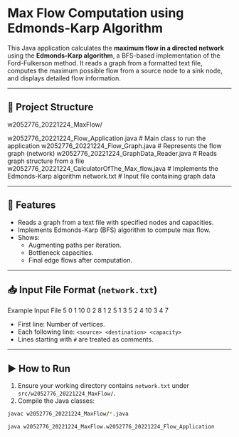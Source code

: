 # Max Flow Computation using Edmonds-Karp Algorithm

This Java application calculates the **maximum flow in a directed network** using the **Edmonds-Karp algorithm**, a BFS-based implementation of the Ford-Fulkerson method. It reads a graph from a formatted text file, computes the maximum possible flow from a source node to a sink node, and displays detailed flow information.

---

## 📁 Project Structure

w2052776_20221224_MaxFlow/

w2052776_20221224_Flow_Application.java # Main class to run the application
w2052776_20221224_Flow_Graph.java # Represents the flow graph (network)
w2052776_20221224_GraphData_Reader.java # Reads graph structure from a file
w2052776_20221224_CalculatorOfThe_Max_flow.java # Implements the Edmonds-Karp algorithm
network.txt # Input file containing graph data


---

## 🧠 Features

- Reads a graph from a text file with specified nodes and capacities.
- Implements Edmonds-Karp (BFS) algorithm to compute max flow.
- Shows:
  - Augmenting paths per iteration.
  - Bottleneck capacities.
  - Final edge flows after computation.

---

## 📥 Input File Format (`network.txt`)

Example Input File
5
0 1 10
0 2 8
1 2 5
1 3 5
2 4 10
3 4 7


- First line: Number of vertices.
- Each following line: `<source> <destination> <capacity>`
- Lines starting with `#` are treated as comments.

---

## ▶️ How to Run

1. Ensure your working directory contains `network.txt` under `src/w2052776_20221224_MaxFlow/`.
2. Compile the Java classes:

```bash
javac w2052776_20221224_MaxFlow/*.java

java w2052776_20221224_MaxFlow.w2052776_20221224_Flow_Application

